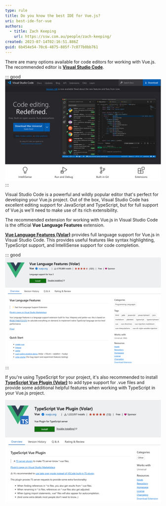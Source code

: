 ```yaml
---
type: rule
title: Do you know the best IDE for Vue.js?
uri: best-ide-for-vue
authors:
  - title: Zach Keeping
    url: https://ssw.com.au/people/zach-keeping/
created: 2023-07-14T02:16:51.886Z
guid: 6b454e54-70c6-4875-885f-7c077b0bb761
---
```

There are many options available for code editors for working with Vue.js. The recommended editor is **[Visual Studio Code](https://visualstudio.microsoft.com/downloads/)**.

<!--endintro-->

::: good
![Figure: Good Example - Visual Studio Code is a great free, lightweight and extensible code editor that runs on Windows, Linux and macOS](vs-code.png)
:::

Visual Studio Code is a powerful and wildly popular editor that's perfect for developing your Vue.js project. Out of the box, Visual Studio Code has excellent editing support for JavaScript and TypeScript, but for full support of Vue.js we'll need to make use of its rich extensibility.

The recommended extension for working with Vue.js in Visual Studio Code is the official **Vue Language Features** extension.

**[Vue Language Features (Volar)](https://marketplace.visualstudio.com/items?itemName=Vue.volar)** provides full language support for Vue.js in Visual Studio Code. This provides useful features like syntax highlighting, TypeScript support, and IntelliSense support for code completion.

::: good
![Figure: Good Example – the Volar extension will provide everything you need to start developing for Vue.js in Visual Studio Code](volar.png)
:::

If you're using TypeScript for your project, it's also recommended to install **[TypeScript Vue Plugin (Volar)](https://marketplace.visualstudio.com/items?itemName=Vue.vscode-typescript-vue-plugin)** to add type support for .vue files and provide some additional helpful features when working with TypeScript in your Vue.js project.

![Figure: TypeScript Vue Plugin can help make TypeScript development within Vue.js easier](volar-ts.png)